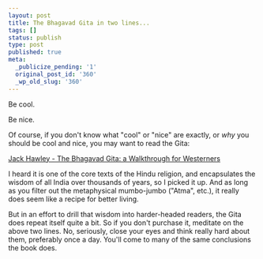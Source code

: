 ```yaml
---
layout: post
title: The Bhagavad Gita in two lines...
tags: []
status: publish
type: post
published: true
meta:
  _publicize_pending: '1'
  original_post_id: '360'
  _wp_old_slug: '360'
---
```

Be cool.

Be nice.

Of course, if you don't know what "cool" or "nice" are exactly, or *why* you should be cool and nice, you may want to read the Gita:

<a href="http://www.amazon.com/gp/product/1577311477/sr=8-1/qid=1156796610/ref=sr_1_1/002-5318582-2400826?ie=UTF8">Jack Hawley - The Bhagavad Gita: a Walkthrough for Westerners</a>

I heard it is one of the core texts of the Hindu religion, and encapsulates the wisdom of all India over thousands of years, so I picked it up.  And as long as you filter out the metaphysical mumbo-jumbo ("Atma", etc.), it really does seem like a recipe for better living.

But in an effort to drill that wisdom into harder-headed readers, the Gita does repeat itself quite a bit.  So if you don't purchase it, meditate on the above two lines.  No, seriously, close your eyes and think really hard about them, preferably once a day.  You'll come to many of the same conclusions the book does.
